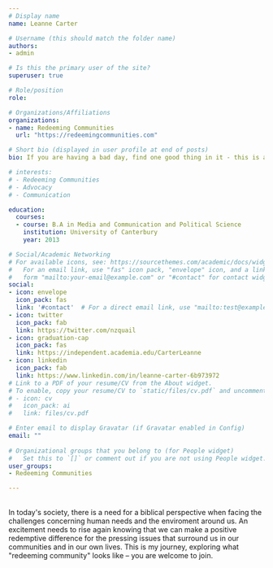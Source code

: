 ```yaml
---
# Display name
name: Leanne Carter

# Username (this should match the folder name)
authors:
- admin

# Is this the primary user of the site?
superuser: true

# Role/position
role: 

# Organizations/Affiliations
organizations:
- name: Redeeming Communities
  url: "https://redeemingcommunities.com"

# Short bio (displayed in user profile at end of posts)
bio: If you are having a bad day, find one good thing in it - this is a redemptive mindset.

# interests:
# - Redeeming Communities
# - Advocacy
# - Communication

education:
  courses:
  - course: B.A in Media and Communication and Political Science
    institution: University of Canterbury
    year: 2013

# Social/Academic Networking
# For available icons, see: https://sourcethemes.com/academic/docs/widgets/#icons
#   For an email link, use "fas" icon pack, "envelope" icon, and a link in the
#   form "mailto:your-email@example.com" or "#contact" for contact widget.
social:
- icon: envelope
  icon_pack: fas
  link: '#contact'  # For a direct email link, use "mailto:test@example.org".
- icon: twitter
  icon_pack: fab
  link: https://twitter.com/nzquail
- icon: graduation-cap
  icon_pack: fas
  link: https://independent.academia.edu/CarterLeanne
- icon: linkedin
  icon_pack: fab
  link: https://www.linkedin.com/in/leanne-carter-6b973972
# Link to a PDF of your resume/CV from the About widget.
# To enable, copy your resume/CV to `static/files/cv.pdf` and uncomment the lines below.  
# - icon: cv
#   icon_pack: ai
#   link: files/cv.pdf

# Enter email to display Gravatar (if Gravatar enabled in Config)
email: ""
  
# Organizational groups that you belong to (for People widget)
#   Set this to `[]` or comment out if you are not using People widget.  
user_groups:
- Redeeming Communities

---
```


<br>
In today's society, there is a need for a biblical perspective when facing the challenges concerning human needs and the enviroment around us. An excitement needs to rise again knowing that we can make a positive redemptive difference for the pressing issues that surround us in our communities and in our own lives. This is my journey, exploring what "redeeming community" looks like – you are welcome to join. 
